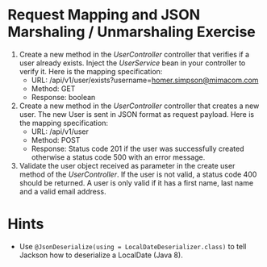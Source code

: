 Request Mapping and JSON Marshaling / Unmarshaling Exercise
=============
1. Create a new method in the _UserController_ controller that verifies if a user
   already exists. Inject the _UserService_ bean in your controller to verify it.
   Here is the mapping specification:
    - URL: /api/v1/user/exists?username=homer.simpson@mimacom.com
    - Method: GET
    - Response: boolean
2. Create a new method in the _UserController_ controller that creates a new user. The
   new User is sent in JSON format as request payload. Here is the mapping specification:
    - URL: /api/v1/user
    - Method: POST
    - Response: Status code 201 if the user was successfully created otherwise a status code 500 with an error message.
3. Validate the user object received as parameter in the create user method of the _UserController_. If the user is not
   valid, a status code 400 should be returned. A user is only valid if it has a first name, last name and a valid email
   address.
   
Hints
=============
* Use `@JsonDeserialize(using = LocalDateDeserializer.class)` to tell Jackson how to deserialize a LocalDate (Java 8).